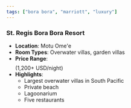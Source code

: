 ```yaml
---
tags: ["bora bora", "marriott", "luxury"]
---
```

### St. Regis Bora Bora Resort
- **Location**: Motu Ome'e
- **Room Types**: Overwater villas, garden villas
- **Price Range**: $$$$ (1,200+ USD/night)
- **Highlights**:
  - Largest overwater villas in South Pacific
  - Private beach
  - Lagoonarium
  - Five restaurants 